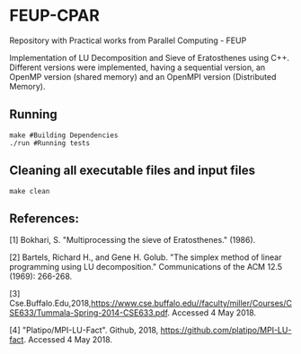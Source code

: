 # FEUP-CPAR
Repository with Practical works from Parallel Computing - FEUP

Implementation of LU Decomposition and Sieve of Eratosthenes using C++. Different versions were implemented, having a sequential version, an OpenMP version (shared memory) and an OpenMPI version (Distributed Memory).

## Running
```
make #Building Dependencies
./run #Running tests
```

## Cleaning all executable files and input files
```
make clean
```

## References:
[1]  Bokhari, S. "Multiprocessing the sieve of Eratosthenes." (1986).

[2]  Bartels, Richard H., and Gene H. Golub. "The simplex method of linear programming using LU decomposition." Communications of the ACM 12.5 (1969): 266-268.

[3] Cse.Buffalo.Edu,2018,https://www.cse.buffalo.edu//faculty/miller/Courses/CSE633/Tummala-Spring-2014-CSE633.pdf. Accessed 4 May 2018.

[4] "Platipo/MPI-LU-Fact". Github, 2018, https://github.com/platipo/MPI-LU-fact. Accessed 4 May 2018.
